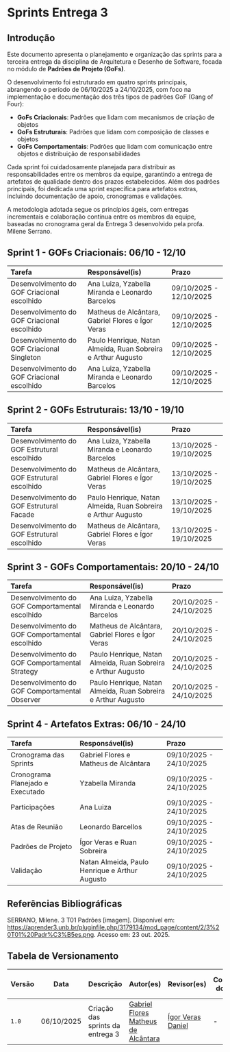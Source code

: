 # Sprints Entrega 3

## Introdução

Este documento apresenta o planejamento e organização das sprints para a terceira entrega da disciplina de Arquitetura e Desenho de Software, focada no módulo de **Padrões de Projeto (GoFs)**.

O desenvolvimento foi estruturado em quatro sprints principais, abrangendo o período de 06/10/2025 a 24/10/2025, com foco na implementação e documentação dos três tipos de padrões GoF (Gang of Four):

- **GoFs Criacionais**: Padrões que lidam com mecanismos de criação de objetos
- **GoFs Estruturais**: Padrões que lidam com composição de classes e objetos
- **GoFs Comportamentais**: Padrões que lidam com comunicação entre objetos e distribuição de responsabilidades

Cada sprint foi cuidadosamente planejada para distribuir as responsabilidades entre os membros da equipe, garantindo a entrega de artefatos de qualidade dentro dos prazos estabelecidos. Além dos padrões principais, foi dedicada uma sprint específica para artefatos extras, incluindo documentação de apoio, cronogramas e validações.

A metodologia adotada segue os princípios ágeis, com entregas incrementais e colaboração contínua entre os membros da equipe, baseadas no cronograma geral da Entrega 3 desenvolvido pela profa. Milene Serrano.

## Sprint 1 \- GOFs Criacionais: 06/10 \- 12/10

| Tarefa                                      | Responsável(is)                                               | Prazo                    |
| :------------------------------------------ | :------------------------------------------------------------ | :----------------------- |
| Desenvolvimento do GOF Criacional escolhido | Ana Luiza, Yzabella Miranda e Leonardo Barcelos               | 09/10/2025 \- 12/10/2025 |
| Desenvolvimento do GOF Criacional escolhido | Matheus de Alcântara, Gabriel Flores e Ígor Veras             | 09/10/2025 \- 12/10/2025 |
| Desenvolvimento do GOF Criacional Singleton | Paulo Henrique, Natan Almeida, Ruan Sobreira e Arthur Augusto | 09/10/2025 \- 12/10/2025 |
| Desenvolvimento do GOF Criacional escolhido | Ana Luiza, Yzabella Miranda e Leonardo Barcelos               | 09/10/2025 \- 12/10/2025 |

## Sprint 2 \- GOFs Estruturais: 13/10 \- 19/10

| Tarefa                                      | Responsável(is)                                               | Prazo                    |
| :------------------------------------------ | :------------------------------------------------------------ | :----------------------- |
| Desenvolvimento do GOF Estrutural escolhido | Ana Luiza, Yzabella Miranda e Leonardo Barcelos               | 13/10/2025 \- 19/10/2025 |
| Desenvolvimento do GOF Estrutural escolhido | Matheus de Alcântara, Gabriel Flores e Ígor Veras             | 13/10/2025 \- 19/10/2025 |
| Desenvolvimento do GOF Estrutural Facade    | Paulo Henrique, Natan Almeida, Ruan Sobreira e Arthur Augusto | 13/10/2025 \- 19/10/2025 |
| Desenvolvimento do GOF Estrutural escolhido | Matheus de Alcântara, Gabriel Flores e Ígor Veras             | 13/10/2025 \- 19/10/2025 |

## Sprint 3 \- GOFs Comportamentais: 20/10 \- 24/10

| Tarefa                                          | Responsável(is)                                               | Prazo                    |
| :---------------------------------------------- | :------------------------------------------------------------ | :----------------------- |
| Desenvolvimento do GOF Comportamental escolhido | Ana Luiza, Yzabella Miranda e Leonardo Barcelos               | 20/10/2025 \- 24/10/2025 |
| Desenvolvimento do GOF Comportamental escolhido | Matheus de Alcântara, Gabriel Flores e Ígor Veras             | 20/10/2025 \- 24/10/2025 |
| Desenvolvimento do GOF Comportamental Strategy  | Paulo Henrique, Natan Almeida, Ruan Sobreira e Arthur Augusto | 20/10/2025 \- 24/10/2025 |
| Desenvolvimento do GOF Comportamental Observer  | Paulo Henrique, Natan Almeida, Ruan Sobreira e Arthur Augusto | 20/10/2025 \- 24/10/2025 |

## Sprint 4 \- Artefatos Extras: 06/10 \- 24/10

| Tarefa                           | Responsável(is)                                | Prazo                    |
| :------------------------------- | :--------------------------------------------- | :----------------------- |
| Cronograma das Sprints           | Gabriel Flores e Matheus de Alcântara          | 09/10/2025 \- 24/10/2025 |
| Cronograma Planejado e Executado | Yzabella Miranda                               | 09/10/2025 \- 24/10/2025 |
| Participações                    | Ana Luiza                                      | 09/10/2025 \- 24/10/2025 |
| Atas de Reunião                  | Leonardo Barcellos                             | 09/10/2025 \- 24/10/2025 |
| Padrões de Projeto               | Ígor Veras e Ruan Sobreira                     | 09/10/2025 \- 24/10/2025 |
| Validação                        | Natan Almeida, Paulo Henrique e Arthur Augusto | 09/10/2025 \- 24/10/2025 |

## Referências Bibliográficas

SERRANO, Milene. 3 T01 Padrões [imagem]. Disponível em: <https://aprender3.unb.br/pluginfile.php/3179134/mod_page/content/2/3%20T01%20Padr%C3%B5es.png>. Acesso em: 23 out. 2025.

## Tabela de Versionamento

| Versão | Data       | Descrição                        | Autor(es)                                                                                                         | Revisor(es)                                         | Comentário do revisor | Data da revisão |
| ------ | ---------- | -------------------------------- | ----------------------------------------------------------------------------------------------------------------- | --------------------------------------------------- | --------------------- | --------------- |
| `1.0`  | 06/10/2025 | Criação das sprints da entrega 3 | [Gabriel Flores](https://github.com/Gabrielfcoelho) [Matheus de Alcântara](https://github.com/matheusdealcantara) | [Ígor Veras Daniel](https://github.com/igorvdaniel) | -                     | -               |
